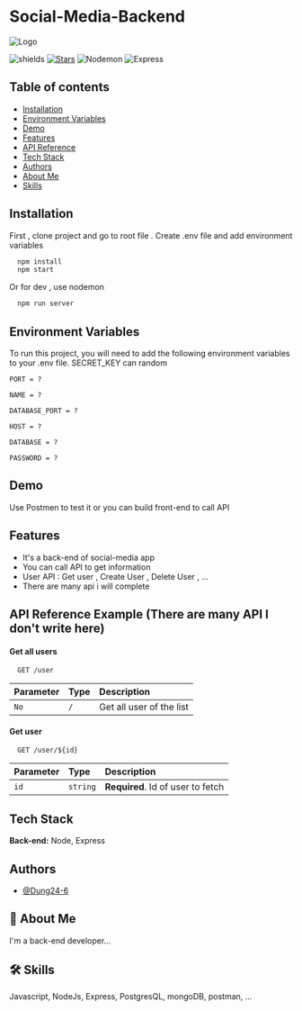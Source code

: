 # Social-Media-Backend


![Logo](https://wiki.tino.org/wp-content/uploads/2021/07/word-image-1155.png)





![shields](https://img.shields.io/github/package-json/v/Dung24-6/Product-Management-Nodejs?logo=D)
[![Stars](https://img.shields.io/github/stars/Dung24-6?affiliations=OWNER&style=social)](https://github.com/Dung24-6/Product-Management-Nodejs)
![Nodemon](https://img.shields.io/github/package-json/dependency-version/Dung24-6/Product-Management-Nodejs/dev/nodemon)
![Express](https://img.shields.io/github/package-json/dependency-version/Dung24-6/Product-Management-Nodejs/express)

Table of contents
-----------------
* [Installation](#installation)
* [Environment Variables](#environment-variables)
* [Demo](#demo)
* [Features](#features)
* [API Reference](#api-reference-example-there-are-many-api-i-dont-write-here)
* [Tech Stack](#tech-stack)
* [Authors](#authors)
* [About Me](#about-me)
* [Skills](#skills)
## Installation

First , clone project and go to root file . Create .env file and add environment variables

```bash
  npm install 
  npm start
```
Or for dev , use nodemon

```bash
  npm run server
```





## Environment Variables

To run this project, you will need to add the following environment variables to your .env file. SECRET_KEY can random

`PORT = ?`

`NAME = ? `

`DATABASE_PORT = ? `

`HOST = ? `

`DATABASE = ? `

`PASSWORD = ? `

## Demo

Use Postmen to test it or you can build front-end to call API



## Features

- It's a back-end of social-media app
- You can call API to get information
- User API : Get user , Create User , Delete User , ...
- There are many api i will complete

## API Reference Example (There are many API I don't write here)

#### Get all users 

```http
  GET /user
```

| Parameter | Type     | Description                |
| :-------- | :------- | :------------------------- |
| `No` | `/` | Get all user of the list |

#### Get user

```http
  GET /user/${id}
```

| Parameter | Type     | Description                       |
| :-------- | :------- | :-------------------------------- |
| `id`      | `string` | **Required**. Id of user to fetch |




## Tech Stack

**Back-end:** Node, Express

## Authors

- [@Dung24-6](https://github.com/Dung24-6)



## 🚀 About Me
I'm a back-end developer...


## 🛠 Skills
Javascript, NodeJs, Express, PostgresQL, mongoDB, postman, ...

